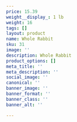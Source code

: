 ```yaml
---
price: 15.39
weight__display_: 1 lb
weight: 16
tags: []
layout: product
name: Whole Rabbit
sku: 31
image: ''
description: Whole Rabbit
product_options: []
meta_title: ''
meta_description: ''
social_image: ''
canonical: ''
banner_image: ''
banner_format: ''
banner_class: ''
banner_alt: ''

---
```

